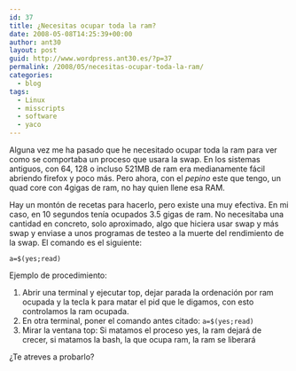 ```yaml
---
id: 37
title: ¿Necesitas ocupar toda la ram?
date: 2008-05-08T14:25:39+00:00
author: ant30
layout: post
guid: http://www.wordpress.ant30.es/?p=37
permalink: /2008/05/necesitas-ocupar-toda-la-ram/
categories:
  - blog
tags:
  - Linux
  - misscripts
  - software
  - yaco
---
```

Alguna vez me ha pasado que he necesitado ocupar toda la ram para ver como se comportaba un proceso que usara la swap. En los sistemas antiguos, con 64, 128 o incluso 521MB de ram era medianamente fácil abriendo firefox y poco más. Pero ahora, con el _pepino_ este que tengo, un quad core con 4gigas de ram, no hay quien llene esa RAM.

Hay un montón de recetas para hacerlo, pero existe una muy efectiva. En mi caso, en 10 segundos tenía ocupados 3.5 gigas de ram. No necesitaba una cantidad en concreto, solo aproximado, algo que hiciera usar swap y más swap y enviase a unos programas de testeo a la muerte del rendimiento de la swap. El comando es el siguiente:

```
a=$(yes;read)
```

Ejemplo de procedimiento:

  1. Abrir una terminal y ejecutar top, dejar parada la ordenación por ram ocupada y la tecla k para matar el pid que le digamos, con esto controlamos la ram ocupada.
  2. En otra terminal, poner el comando antes citado: `a=$(yes;read)`
  3. Mirar la ventana top: Si matamos el proceso yes, la ram dejará de crecer, si matamos la bash, la que ocupa ram, la ram se liberará

¿Te atreves a probarlo?
